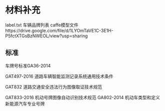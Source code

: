# 材料补充
label.txt 车辆品牌列表
caffe模型文件https://drive.google.com/file/d/1LYOmTaVE1C-3E1H-P5fctXTGsBzNWEOL/view?usp=sharing
## 标准
车牌号标准GA36-2014 

GAT497-2016 道路车辆智能监测记录系统通用技术条件

GAT832 道路交通安全违法行为图像取证技术规范

GAT833-2016 机动号牌图像自动识别技术规范
GA802-2014 机动车类型和定义
新能源汽车专业号牌

